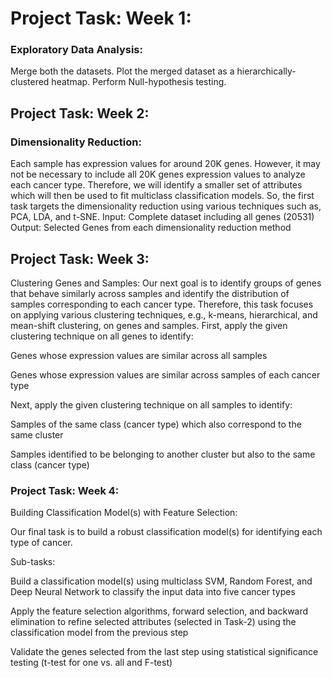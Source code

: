 # Project Task: Week 1:
### Exploratory Data Analysis:
Merge both the datasets.
Plot the merged dataset as a hierarchically-clustered heatmap.
Perform Null-hypothesis testing.
 
## Project Task: Week 2: 
### Dimensionality Reduction:
Each sample has expression values for around 20K genes. However, it may not be necessary to include all 20K genes expression values to analyze each cancer type. Therefore, we will identify a smaller set of attributes which will then be used to fit multiclass classification models. So, the first task targets the dimensionality reduction using various techniques such as,
PCA, LDA, and t-SNE.
Input: Complete dataset including all genes (20531)
Output: Selected Genes from each dimensionality reduction method

## Project Task: Week 3: 
Clustering Genes and Samples:
Our next goal is to identify groups of genes that behave similarly across samples and identify the distribution of samples corresponding to each cancer type. Therefore, this task focuses on applying various clustering techniques, e.g., k-means, hierarchical, and mean-shift clustering, on genes and samples.
First, apply the given clustering technique on all genes to identify:

Genes whose expression values are similar across all samples

Genes whose expression values are similar across samples of each cancer type 

Next, apply the given clustering technique on all samples to identify:

Samples of the same class (cancer type) which also correspond to the same cluster

Samples identified to be belonging to another cluster but also to the same class (cancer type)

### Project Task: Week 4: 

Building Classification Model(s) with Feature Selection:

Our final task is to build a robust classification model(s) for identifying each type of cancer.

Sub-tasks:

Build a classification model(s) using multiclass SVM, Random Forest, and Deep Neural Network to classify the input data into five cancer types

Apply the feature selection algorithms, forward selection, and backward elimination to refine selected attributes (selected in Task-2) using the classification model from the previous step

Validate the genes selected from the last step using statistical significance testing (t-test for one vs. all and F-test)

 
